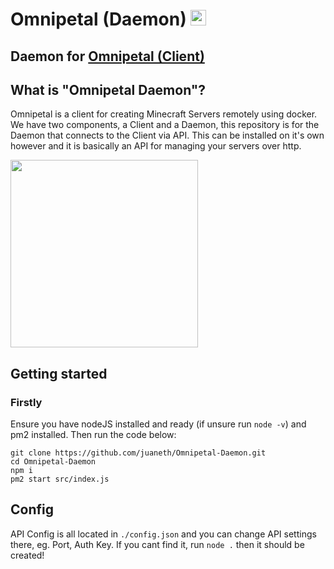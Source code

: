 # Omnipetal (Daemon) <img src="https://user-images.githubusercontent.com/68202118/162853416-0ca7c63b-0d6d-4d28-9c5c-3f165bb31811.png" width="25" height="25">
## Daemon for [Omnipetal (Client)](https://github.com/juaneth/Omnipetal)

## What is "Omnipetal Daemon"?
Omnipetal is a client for creating Minecraft Servers remotely using docker. We have two components, a Client and a Daemon, this repository is for the Daemon that connects to the Client via API. This can be installed on it's own however and it is basically an API for managing your servers over http.

<img src="https://user-images.githubusercontent.com/68202118/163295548-453fee68-0ef9-4483-bff4-75d16dda3776.png" height="300">

## Getting started

### Firstly
Ensure you have nodeJS installed and ready (if unsure run `node -v`) and pm2 installed. Then run the code below:

```
git clone https://github.com/juaneth/Omnipetal-Daemon.git
cd Omnipetal-Daemon
npm i
pm2 start src/index.js
```

## Config

API Config is all located in `./config.json` and you can change API settings there, eg. Port, Auth Key. If you cant find it, run `node .` then it should be created!
